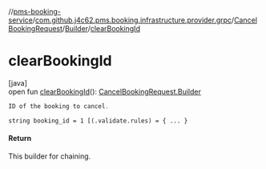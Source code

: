 //[pms-booking-service](../../../../index.md)/[com.github.j4c62.pms.booking.infrastructure.provider.grpc](../../index.md)/[CancelBookingRequest](../index.md)/[Builder](index.md)/[clearBookingId](clear-booking-id.md)

# clearBookingId

[java]\
open fun [clearBookingId](clear-booking-id.md)(): [CancelBookingRequest.Builder](index.md)

```kotlin
ID of the booking to cancel.

```
`string booking_id = 1 [(.validate.rules) = { ... }`

#### Return

This builder for chaining.